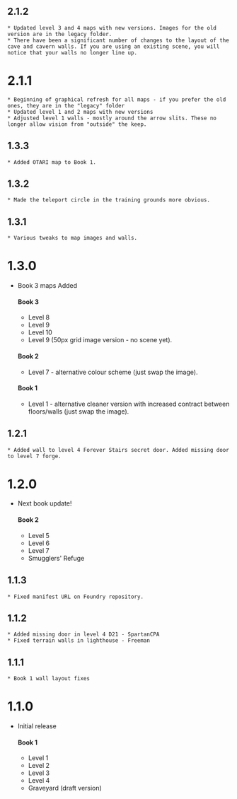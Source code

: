 ## 2.1.2
    * Updated level 3 and 4 maps with new versions. Images for the old version are in the legacy folder. 
    * There have been a significant number of changes to the layout of the cave and cavern walls. If you are using an existing scene, you will notice that your walls no longer line up. 

# 2.1.1
    * Beginning of graphical refresh for all maps - if you prefer the old ones, they are in the "legacy" folder
    * Updated level 1 and 2 maps with new versions
    * Adjusted level 1 walls - mostly around the arrow slits. These no longer allow vision from "outside" the keep.

## 1.3.3
    * Added OTARI map to Book 1.

## 1.3.2
    * Made the teleport circle in the training grounds more obvious.

## 1.3.1
    * Various tweaks to map images and walls.

# 1.3.0

* Book 3 maps Added

    #### Book 3
    * Level 8
    * Level 9
    * Level 10
    * Level 9 (50px grid image version - no scene yet).

    #### Book 2
    * Level 7 - alternative colour scheme (just swap the image).

    #### Book 1
    * Level 1 - alternative cleaner version with increased contract between floors/walls (just swap the image).

## 1.2.1

    * Added wall to level 4 Forever Stairs secret door. Added missing door to level 7 forge.

# 1.2.0

* Next book update!

    #### Book 2
    * Level 5
    * Level 6
    * Level 7
    * Smugglers' Refuge

## 1.1.3

    * Fixed manifest URL on Foundry repository.

## 1.1.2

    * Added missing door in level 4 D21 - SpartanCPA
    * Fixed terrain walls in lighthouse - Freeman

## 1.1.1

    * Book 1 wall layout fixes

# 1.1.0

* Initial release

    #### Book 1
    * Level 1
    * Level 2
    * Level 3
    * Level 4
    * Graveyard (draft version) 

